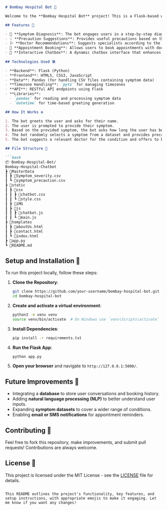 
```markdown
# Bombay Hospital Bot 🤖

Welcome to the **Bombay Hospital Bot** project! This is a Flask-based web application that simulates a conversational chatbot aimed at guiding users through a basic medical diagnostic process. It asks the user for their name, symptoms, and how long they've been experiencing them, then provides relevant precautions and offers doctor suggestions. This bot also enables users to book appointments with suggested doctors based on their symptoms.

## Features 🌟

- 🏥 **Symptom Diagnosis**: The bot engages users in a step-by-step diagnostic process to gather symptoms and severity levels.
- 💡 **Precaution Suggestions**: Provides useful precautions based on the entered symptoms.
- 🩺 **Doctor Recommendations**: Suggests specialists according to the user’s condition.
- 📅 **Appointment Booking**: Allows users to book appointments with doctors directly through the chat.
- 🔄 **Interactive Chatbox**: A dynamic chatbox interface that enhances user interaction.
  
## Technologies Used 🛠️

- **Backend**: Flask (Python)
- **Frontend**: HTML5, CSS3, JavaScript
- **Data**: Pandas (for handling CSV files containing symptom data)
- **Timezone Handling**: `pytz` for managing timezones
- **API**: RESTful API endpoints using Flask
- **Libraries**: 
  - `pandas` for reading and processing symptom data
  - `datetime` for time-based greeting generation

## How It Works ⚙️

1. The bot greets the user and asks for their name.
2. The user is prompted to provide their symptom.
3. Based on the provided symptom, the bot asks how long the user has been experiencing it.
4. The bot randomly selects a symptom from a dataset and provides precautions related to it.
5. The bot suggests a relevant doctor for the condition and offers to book an appointment.

## File Structure 📁

```bash
📦 Bombay-Hospital-Bot/
Bombay-Hospital-Chatbot
┣ 📂MasterData
┃ ┣ 📜Symptom_severity.csv
┃ ┗ 📜symptom_precaution.csv
┣ 📂static
┃ ┣ 📂css
┃ ┃ ┣ 📜chatbot.css
┃ ┃ ┗ 📜style.css
┃ ┣ 📂iMG
┃ ┣ 📂js
┃ ┃ ┣ 📜chatbot.js
┃ ┃ ┗ 📜main.js
┣ 📂templates
┃ ┣ 📜aboutUs.html
┃ ┣ 📜contact.html
┃ ┗ 📜index.html
┣ 📜app.py
┗ 📜README.md

```

## Setup and Installation 🚀

To run this project locally, follow these steps:

1. **Clone the Repository**:
   ```bash
   git clone https://github.com/your-username/bombay-hospital-bot.git
   cd bombay-hospital-bot
   ```

2. **Create and activate a virtual environment**:
   ```bash
   python3 -m venv venv
   source venv/bin/activate  # On Windows use `venv\Scripts\activate`
   ```

3. **Install Dependencies**:
   ```bash
   pip install -r requirements.txt
   ```

4. **Run the Flask App**:
   ```bash
   python app.py
   ```

5. **Open your browser** and navigate to `http://127.0.0.1:5000/`.

## Future Improvements 🚧

- Integrating a **database** to store user conversations and booking history.
- Adding **natural language processing (NLP)** to better understand user inputs.
- Expanding **symptom datasets** to cover a wider range of conditions.
- Enabling **email or SMS notifications** for appointment reminders.

## Contributing 🤝

Feel free to fork this repository, make improvements, and submit pull requests! Contributions are always welcome.

## License 📄

This project is licensed under the MIT License - see the [LICENSE](LICENSE) file for details.
```

This README outlines the project's functionality, key features, and setup instructions, with appropriate emojis to make it engaging. Let me know if you want any changes!

